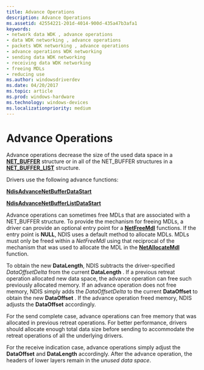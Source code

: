 ```yaml
---
title: Advance Operations
description: Advance Operations
ms.assetid: 42554221-201d-4014-900d-435a47b3afa1
keywords:
- network data WDK , advance operations
- data WDK networking , advance operations
- packets WDK networking , advance operations
- advance operations WDK networking
- sending data WDK networking
- receiving data WDK networking
- freeing MDLs
- reducing use
ms.author: windowsdriverdev
ms.date: 04/20/2017
ms.topic: article
ms.prod: windows-hardware
ms.technology: windows-devices
ms.localizationpriority: medium
---
```


# Advance Operations





Advance operations decrease the size of the used data space in a [**NET\_BUFFER**](https://msdn.microsoft.com/library/windows/hardware/ff568376) structure or in all of the NET\_BUFFER structures in a [**NET\_BUFFER\_LIST**](https://msdn.microsoft.com/library/windows/hardware/ff568388) structure.

Drivers use the following advance functions:

[**NdisAdvanceNetBufferDataStart**](https://msdn.microsoft.com/library/windows/hardware/ff560703)

[**NdisAdvanceNetBufferListDataStart**](https://msdn.microsoft.com/library/windows/hardware/ff560704)

Advance operations can sometimes free MDLs that are associated with a NET\_BUFFER structure. To provide the mechanism for freeing MDLs, a driver can provide an optional entry point for a [**NetFreeMdl**](https://msdn.microsoft.com/library/windows/hardware/ff568348) functions. If the entry point is **NULL**, NDIS uses a default method to allocate MDLs. MDLs must only be freed within a *NetFreeMdl* using that reciprocal of the mechanism that was used to allocate the MDL in the [**NetAllocateMdl**](https://msdn.microsoft.com/library/windows/hardware/ff568326) function.

To obtain the new **DataLength**, NDIS subtracts the driver-specified *DataOffsetDelta* from the current **DataLength** . If a previous retreat operation allocated new data space, the advance operation can free such previously allocated memory. If an advance operation does not free memory, NDIS simply adds the *DataOffsetDelta* to the current **DataOffset** to obtain the new **DataOffset** . If the advance operation freed memory, NDIS adjusts the **DataOffset** accordingly.

For the send complete case, advance operations can free memory that was allocated in previous retreat operations. For better performance, drivers should allocate enough total data size before sending to accommodate the retreat operations of all the underlying drivers.

For the receive indication case, advance operations simply adjust the **DataOffset** and **DataLength** accordingly. After the advance operation, the headers of lower layers remain in the *unused data space*.

 

 





